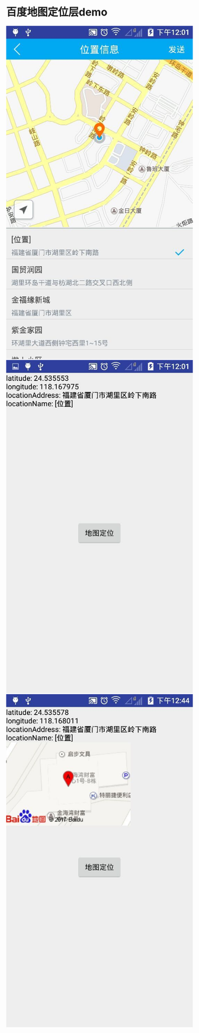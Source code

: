 # 百度地图定位层demo
![image](https://github.com/yufeilong92/MyBaiduMap/blob/master/icon/a.jpg)
![image](https://github.com/yufeilong92/MyBaiduMap/blob/master/icon/b.jpg)
![image](https://github.com/yufeilong92/MyBaiduMap/blob/master/icon/c.jpg)